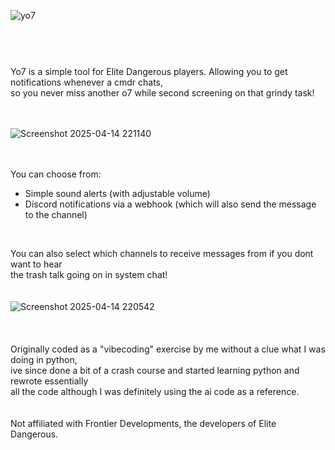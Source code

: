 
![yo7](https://github.com/user-attachments/assets/4914726a-aa66-4717-83c6-a16ad064e403)

#
<br/>
<br/>
Yo7 is a simple tool for Elite Dangerous players. Allowing you to get notifications 
whenever a cmdr chats, <br/> so you never miss another o7 while second screening on that grindy task!
<br/>
<br/>
<br/>

![Screenshot 2025-04-14 221140](https://github.com/user-attachments/assets/0ad92ccc-c6e0-43c4-a31e-3e939c738d2b)
<br/>
<br/>
<br/>

You can choose from:
  - Simple sound alerts (with adjustable volume)
  - Discord notifications via a webhook (which will also send the message to the channel)

<br/>


You can also select which channels to receive messages from if you dont want to hear <br/>the trash talk going on in system chat!
<br/>
<br/>
<br/>
![Screenshot 2025-04-14 220542](https://github.com/user-attachments/assets/10bdd948-f8ac-4223-8caf-49547738e9f8)
<br/>
<br/>
<br/>  
Originally coded as a "vibecoding" exercise by me without a clue what I was doing in python,<br/>
ive since done a bit of a crash course and started learning python and rewrote essentially <br/> 
all the code although I was definitely using the ai code as a reference.
<br/>
<br/>
<br/>
Not affiliated with Frontier Developments, the developers of Elite Dangerous.
